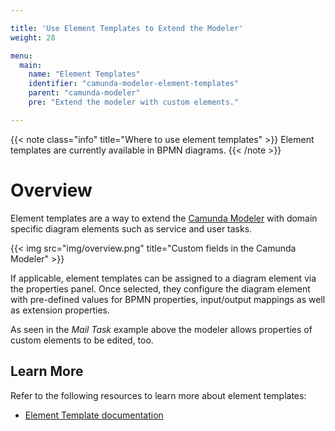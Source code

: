 ```yaml
---

title: 'Use Element Templates to Extend the Modeler'
weight: 28

menu:
  main:
    name: "Element Templates"
    identifier: "camunda-modeler-element-templates"
    parent: "camunda-modeler"
    pre: "Extend the modeler with custom elements."

---
```


{{< note class="info" title="Where to use element templates" >}}
Element templates are currently available in BPMN diagrams.
{{< /note >}}


# Overview

Element templates are a way to extend the [Camunda Modeler](https://camunda.org/bpmn/tool/) with domain specific diagram elements such as service and user tasks.

{{< img src="img/overview.png" title="Custom fields in the Camunda Modeler" >}}

If applicable, element templates can be assigned to a diagram element via the properties panel.
Once selected, they configure the diagram element with pre-defined values for BPMN properties, input/output mappings as well as extension properties.

As seen in the _Mail Task_ example above the modeler allows properties of custom elements to be edited, too.


## Learn More

Refer to the following resources to learn more about element templates:

* [Element Template documentation](https://github.com/camunda/camunda-modeler/tree/master/docs/element-templates)
